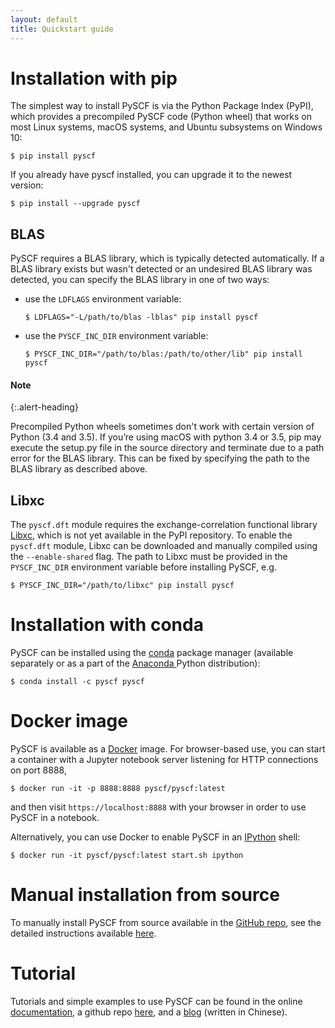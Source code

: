 ```yaml
---
layout: default
title: Quickstart guide
---
```

# Installation with pip

The simplest way to install PySCF is via the Python Package Index (PyPI),
which provides a precompiled PySCF code (Python wheel) that works on most
Linux systems, macOS systems, and Ubuntu subsystems on Windows 10:
``` shell
$ pip install pyscf
```
If you already have pyscf installed, you can upgrade it to the newest
version:
``` shell
$ pip install --upgrade pyscf
```

## BLAS

PySCF requires a BLAS library, which is typically detected automatically. If a
BLAS library exists but wasn't detected or an undesired BLAS library was
detected, you can specify the BLAS library in one of two ways:
- use the `LDFLAGS` environment variable: 
  ``` shell
  $ LDFLAGS="-L/path/to/blas -lblas" pip install pyscf
  ```
- use the `PYSCF_INC_DIR` environment variable:
  ``` shell
  $ PYSCF_INC_DIR="/path/to/blas:/path/to/other/lib" pip install pyscf
  ```

<div class="alert alert-warning" role="alert" markdown="1">

#### Note
{:.alert-heading} 

Precompiled Python wheels sometimes don't work with certain version of Python
(3.4 and 3.5). If you’re using macOS with python 3.4 or 3.5, pip may execute the
setup.py file in the source directory and terminate due to a path error for the
BLAS library. This can be fixed by specifying the path to the BLAS library
as described above.

</div>

## Libxc

The `pyscf.dft` module requires the exchange-correlation functional library
[Libxc](https://tddft.org/programs/libxc/), which is not yet available in the
PyPI repository.  To enable the `pyscf.dft` module, Libxc can be downloaded and
manually compiled using the `--enable-shared` flag.  The path to Libxc must be
provided in the `PYSCF_INC_DIR` environment variable before installing PySCF, e.g.
``` shell
$ PYSCF_INC_DIR="/path/to/libxc" pip install pyscf 
``` 

# Installation with conda

PySCF can be installed using the <a href="https://conda.io/en/latest/">conda</a> package manager
(available separately or as a part of the <a href="https://www.anaconda.com/distribution/">Anaconda </a>
Python distribution):
``` shell
$ conda install -c pyscf pyscf
```

# Docker image

PySCF is available as a [Docker](https://www.docker.com/get-started) image.  For
browser-based use, you can start a container with a Jupyter notebook server
listening for HTTP connections on port 8888,
``` shell
$ docker run -it -p 8888:8888 pyscf/pyscf:latest
```
and then visit `https://localhost:8888` with your browser in order to use PySCF
in a notebook.

Alternatively, you can use Docker to enable PySCF in an
[IPython](https://ipython.org/) shell:
``` shell
$ docker run -it pyscf/pyscf:latest start.sh ipython
``` 

# Manual installation from source

To manually install PySCF from source available in the [GitHub
repo](https://github.com/pyscf/pyscf), see the detailed instructions available
[here](http://pyscf.github.io/pyscf/install.html#manual-installation-from-github-repo).


# Tutorial

Tutorials and simple examples to use PySCF can be found in the online
[documentation](http://pyscf.org/pyscf/tutorial.html), a github repo
[here](https://github.com/nmardirossian/PySCF_Tutorial/blob/master/user_guide.ipynb),
and a [blog](https://py-xdh.readthedocs.io/zh_CN/latest/) (written in Chinese).

